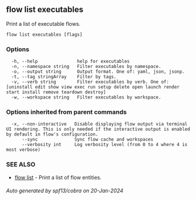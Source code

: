 ## flow list executables

Print a list of executable flows.

```
flow list executables [flags]
```

### Options

```
  -h, --help               help for executables
  -n, --namespace string   Filter executables by namespace.
  -o, --output string      Output format. One of: yaml, json, jsonp.
  -t, --tag stringArray    Filter by tags.
  -v, --verb string        Filter executables by verb. One of: [uninstall edit show view exec run setup delete open launch render start install remove teardown destroy]
  -w, --workspace string   Filter executables by workspace.
```

### Options inherited from parent commands

```
  -x, --non-interactive   Disable displaying flow output via terminal UI rendering. This is only needed if the interactive output is enabled by default in flow's configuration.
      --sync              Sync flow cache and workspaces
      --verbosity int     Log verbosity level (from 0 to 4 where 4 is most verbose)
```

### SEE ALSO

* [flow list](flow_list.md)	 - Print a list of flow entities.

###### Auto generated by spf13/cobra on 20-Jan-2024
